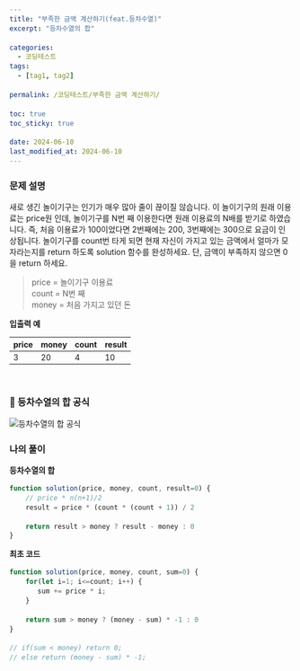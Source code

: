 ```yaml
---
title: "부족한 금액 계산하기(feat.등차수열)"
excerpt: "등차수열의 합"

categories:
  - 코딩테스트
tags:
  - [tag1, tag2]

permalink: /코딩테스트/부족한 금액 계산하기/

toc: true
toc_sticky: true

date: 2024-06-10
last_modified_at: 2024-06-10
---
```


### 문제 설명
새로 생긴 놀이기구는 인기가 매우 많아 줄이 끊이질 않습니다. 이 놀이기구의 원래 이용료는 price원 인데, 놀이기구를 N번 째 이용한다면 원래 이용료의 N배를 받기로 하였습니다. 즉, 처음 이용료가 100이었다면 2번째에는 200, 3번째에는 300으로 요금이 인상됩니다.
놀이기구를 count번 타게 되면 현재 자신이 가지고 있는 금액에서 얼마가 모자라는지를 return 하도록 solution 함수를 완성하세요.
단, 금액이 부족하지 않으면 0을 return 하세요.

> price = 놀이기구 이용료<br>
count = N번 째<br>
money = 처음 가지고 있던 돈
> 

**입출력 예**

| price | money | count | result |
| --- | --- | --- | --- |
| 3 | 20 | 4 | 10 |
<br>

### 📘 등차수열의 합 공식
<img src="/assets/images/posts_img/코딩테스트/부족한_금액_계산하기.png" alt="등차수열의 합 공식" width="40%">

### 나의 풀이
**등차수열의 합**
```jsx
function solution(price, money, count, result=0) {    
    // price * n(n+1)/2
    result = price * (count * (count + 1)) / 2
    
    return result > money ? result - money : 0
}
```


**최초 코드**
```jsx
function solution(price, money, count, sum=0) {
    for(let i=1; i<=count; i++) {
       sum += price * i;
    }
    
    return sum > money ? (money - sum) * -1 : 0
}

// if(sum < money) return 0;
// else return (money - sum) * -1;
```
